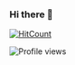 ### Hi there 👋

[![HitCount](http://hits.dwyl.com/Stephenr55/Stephenr55.svg)](http://hits.dwyl.com/Stephenr55/Stephenr55)

![Profile views](https://gpvc.arturio.dev/[Stephenr55])


<!--
**Stephenr55/Stephenr55** is a ✨ _special_ ✨ repository because its `README.md` (this file) appears on your GitHub profile.

Here are some ideas to get you started:

- 🔭 I’m currently working on ...
- 🌱 I’m currently learning ...
- 👯 I’m looking to collaborate on ...
- 🤔 I’m looking for help with ...
- 💬 Ask me about ...
- 📫 How to reach me: ...
- 😄 Pronouns: ...
- ⚡ Fun fact: ...
-->
